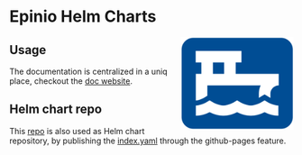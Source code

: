 # Epinio Helm Charts

<img src="./assets/epinio.png" align="right" width="200" height="50%">

## Usage

The documentation is centralized in a uniq place, checkout the [doc website].

[doc website]: https://docs.epinio.io

## Helm chart repo

This [repo] is also used as Helm chart repository, by publishing the [index.yaml] through the github-pages feature.

[repo]: https://github.com/falpires/epinio-helm-charts
[index.yaml]: https://github.com/falpires/epinio-helm-charts/blob/gh-pages/index.yaml

